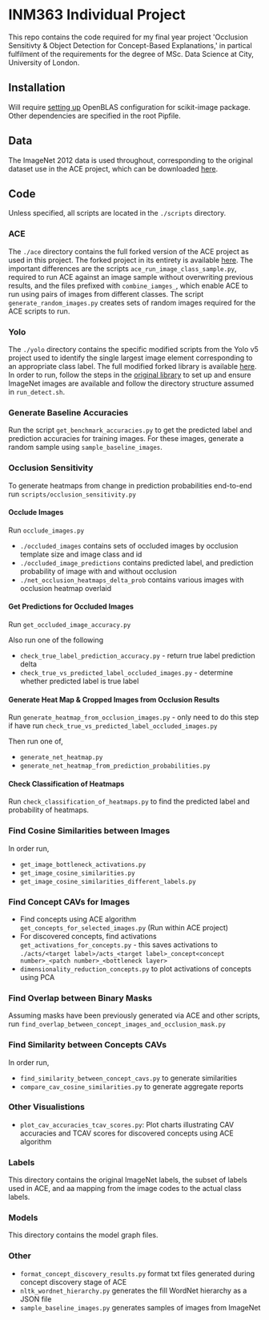 # INM363 Individual Project

This repo contains the code required for my final year project 'Occlusion Sensitivty & Object Detection for Concept-Based Explanations,' in partical fulfilment of the requirements for the degree of MSc. Data Science at City, University of London.

## Installation

Will require [setting up](https://stackoverflow.com/questions/11443302/compiling-numpy-with-openblas-integration) OpenBLAS configuration for scikit-image package. Other dependencies are specified in the root Pipfile.

## Data

The ImageNet 2012 data is used throughout, corresponding to the original dataset use in the ACE project, which can be downloaded [here](https://academictorrents.com/collection/imagenet-2012).

## Code

Unless specified, all scripts are located in the `./scripts` directory.

### ACE

The `./ace` directory contains the full forked version of the ACE project as used in this project. The forked project in its entirety is available [here](https://github.com/tpgmartin/ACE/tree/test-run). The important differences are the scripts `ace_run_image_class_sample.py`, required to run ACE against an image sample without overwriting previous results, and the files prefixed with `combine_iamges_`, which enable ACE to run using pairs of images from different classes. The script `generate_random_images.py` creates sets of random images required for the ACE scripts to run.

### Yolo

The `./yolo` directory contains the specific modified scripts from the Yolo v5 project used to identify the single largest image element corresponding to an appropriate class label. The full modified forked library is available [here](https://github.com/tpgmartin/yolov5/tree/save-single-crop-image). In order to run, follow the steps in the [original library](https://github.com/ultralytics/yolov5) to set up and ensure ImageNet images are available and follow the directory structure assumed in `run_detect.sh`.

### Generate Baseline Accuracies

Run the script `get_benchmark_accuracies.py` to get the predicted label and prediction accuracies for training images. For these images, generate a random sample using `sample_baseline_images`.

### Occlusion Sensitivity

To generate heatmaps from change in prediction probabilities end-to-end run `scripts/occlusion_sensitivity.py`

#### Occlude Images

Run `occlude_images.py`
- `./occluded_images` contains sets of occluded images by occlusion template size and image class and id
- `./occluded_image_predictions` contains predicted label, and prediction probability of image with and without occlusion
- `./net_occlusion_heatmaps_delta_prob` contains various images with occlusion heatmap overlaid

#### Get Predictions for Occluded Images

Run `get_occluded_image_accuracy.py`

Also run one of the following
* `check_true_label_prediction_accuracy.py` - return true label prediction delta
* `check_true_vs_predicted_label_occluded_images.py` - determine whether predicted label is true label

#### Generate Heat Map & Cropped Images from Occlusion Results

Run `generate_heatmap_from_occlusion_images.py` - only need to do this step if have run `check_true_vs_predicted_label_occluded_images.py`

Then run one of,
* `generate_net_heatmap.py`
* `generate_net_heatmap_from_prediction_probabilities.py`

#### Check Classification of Heatmaps

Run `check_classification_of_heatmaps.py` to find the predicted label and probability of heatmaps.

### Find Cosine Similarities between Images

In order run,
* `get_image_bottleneck_activations.py`
* `get_image_cosine_similarities.py`
* `get_image_cosine_similarities_different_labels.py`

### Find Concept CAVs for Images

* Find concepts using ACE algorithm `get_concepts_for_selected_images.py` (Run within ACE project)
* For discovered concepts, find activations `get_activations_for_concepts.py` - this saves activations to `./acts/<target label>/acts_<target label>_concept<concept number>_<patch number>_<bottleneck layer>`
* `dimensionality_reduction_concepts.py` to plot activations of concepts using PCA

### Find Overlap between Binary Masks

Assuming masks have been previously generated via ACE and other scripts, run `find_overlap_between_concept_images_and_occlusion_mask.py`

### Find Similarity between Concepts CAVs

In order run,
* `find_similarity_between_concept_cavs.py` to generate similarities
* `compare_cav_cosine_similarities.py` to generate aggregate reports

### Other Visualistions

* `plot_cav_accuracies_tcav_scores.py`: Plot charts illustrating CAV accuracies and TCAV scores for discovered concepts using ACE algorithm

### Labels

This directory contains the original ImageNet labels, the subset of labels used in ACE, and aa mapping from the image codes to the actual class labels.

### Models

This directory contains the model graph files.

### Other

* `format_concept_discovery_results.py` format txt files generated during concept discovery stage of ACE
* `nltk_wordnet_hierarchy.py` generates the fill WordNet hierarchy as a JSON file
* `sample_baseline_images.py` generates samples of images from ImageNet 
